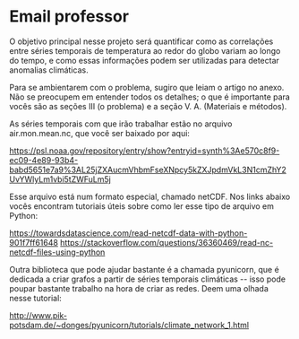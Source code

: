 # Email professor
O objetivo principal nesse projeto será quantificar como as correlações entre séries temporais de temperatura ao redor do globo variam ao longo do tempo, e como essas informações podem ser utilizadas para detectar anomalias climáticas. 

Para se ambientarem com o problema, sugiro que leiam o artigo no anexo. Não se preocupem em entender 
todos os detalhes; o que é importante para vocês são as seções III (o problema) e a seção V. A. (Materiais e métodos).

As séries temporais com que irão trabalhar estão no arquivo air.mon.mean.nc, que você ser baixado por aqui: 

https://psl.noaa.gov/repository/entry/show?entryid=synth%3Ae570c8f9-ec09-4e89-93b4-babd5651e7a9%3AL25jZXAucmVhbmFseXNpcy5kZXJpdmVkL3N1cmZhY2UvYWlyLm1vbi5tZWFuLm5j

Esse arquivo está num formato especial, chamado netCDF. Nos links abaixo vocês encontram tutoriais úteis sobre como ler esse tipo de arquivo em Python: 

https://towardsdatascience.com/read-netcdf-data-with-python-901f7ff61648
https://stackoverflow.com/questions/36360469/read-nc-netcdf-files-using-python

Outra biblioteca que pode ajudar bastante é a chamada pyunicorn, que é dedicada a criar grafos a partir de séries temporais climáticas -- isso pode poupar bastante trabalho na hora de criar as redes. Deem uma olhada nesse 
tutorial: 

http://www.pik-potsdam.de/~donges/pyunicorn/tutorials/climate_network_1.html